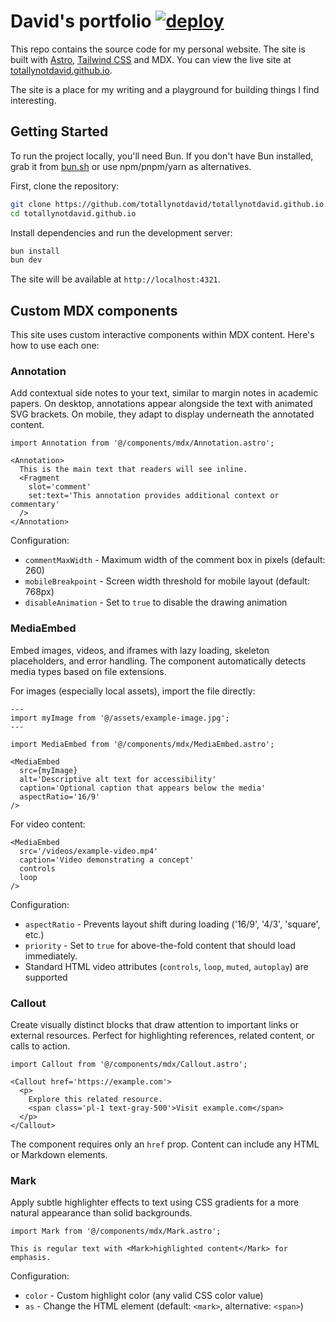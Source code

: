 # David's portfolio [![deploy](https://github.com/totallynotdavid/totallynotdavid.github.io/actions/workflows/deploy.yml/badge.svg)](https://github.com/totallynotdavid/totallynotdavid.github.io/actions/workflows/deploy.yml)

This repo contains the source code for my personal website. The site is built with
[Astro](https://astro.build/), [Tailwind CSS](https://tailwindcss.com/) and MDX. You can
view the live site at [totallynotdavid.github.io](https://totallynotdavid.github.io).

The site is a place for my writing and a playground for building things I find
interesting.

## Getting Started

To run the project locally, you'll need Bun. If you don't have Bun installed, grab it from
[bun.sh](https://bun.sh/) or use npm/pnpm/yarn as alternatives.

First, clone the repository:

```bash
git clone https://github.com/totallynotdavid/totallynotdavid.github.io.git
cd totallynotdavid.github.io
```

Install dependencies and run the development server:

```bash
bun install
bun dev
```

The site will be available at `http://localhost:4321`.

## Custom MDX components

This site uses custom interactive components within MDX content. Here's how to use each
one:

### Annotation

Add contextual side notes to your text, similar to margin notes in academic papers. On
desktop, annotations appear alongside the text with animated SVG brackets. On mobile, they
adapt to display underneath the annotated content.

```mdx
import Annotation from '@/components/mdx/Annotation.astro';

<Annotation>
  This is the main text that readers will see inline.
  <Fragment
    slot='comment'
    set:text='This annotation provides additional context or commentary'
  />
</Annotation>
```

Configuration:

- `commentMaxWidth` - Maximum width of the comment box in pixels (default: 260)
- `mobileBreakpoint` - Screen width threshold for mobile layout (default: 768px)
- `disableAnimation` - Set to `true` to disable the drawing animation

### MediaEmbed

Embed images, videos, and iframes with lazy loading, skeleton placeholders, and error
handling. The component automatically detects media types based on file extensions.

For images (especially local assets), import the file directly:

```mdx
---
import myImage from '@/assets/example-image.jpg';
---

import MediaEmbed from '@/components/mdx/MediaEmbed.astro';

<MediaEmbed
  src={myImage}
  alt='Descriptive alt text for accessibility'
  caption='Optional caption that appears below the media'
  aspectRatio='16/9'
/>
```

For video content:

```mdx
<MediaEmbed
  src='/videos/example-video.mp4'
  caption='Video demonstrating a concept'
  controls
  loop
/>
```

Configuration:

- `aspectRatio` - Prevents layout shift during loading ('16/9', '4/3', 'square', etc.)
- `priority` - Set to `true` for above-the-fold content that should load immediately.
- Standard HTML video attributes (`controls`, `loop`, `muted`, `autoplay`) are supported

### Callout

Create visually distinct blocks that draw attention to important links or external
resources. Perfect for highlighting references, related content, or calls to action.

```mdx
import Callout from '@/components/mdx/Callout.astro';

<Callout href='https://example.com'>
  <p>
    Explore this related resource.
    <span class='pl-1 text-gray-500'>Visit example.com</span>
  </p>
</Callout>
```

The component requires only an `href` prop. Content can include any HTML or Markdown
elements.

### Mark

Apply subtle highlighter effects to text using CSS gradients for a more natural appearance
than solid backgrounds.

```mdx
import Mark from '@/components/mdx/Mark.astro';

This is regular text with <Mark>highlighted content</Mark> for emphasis.
```

Configuration:

- `color` - Custom highlight color (any valid CSS color value)
- `as` - Change the HTML element (default: `<mark>`, alternative: `<span>`)
